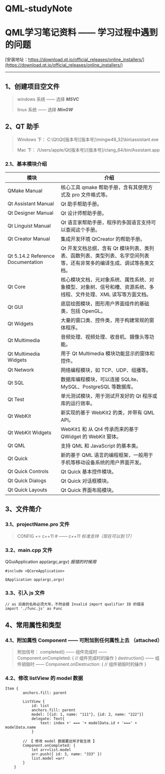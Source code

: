 # QML-studyNote
# QML学习笔记资料 —— 学习过程中遇到的问题
[安装地址：https://download.qt.io/official_releases/online_installers/](https://download.qt.io/official_releases/online_installers/)

---

## 1、创建项目空文件

> windows 系统 —— 选择 **_MSVC_**
> 
> linux 系统 —— 选择 **_MinGW_**

## 2、QT 助手

> Windows 下： C:\Qt\Qt[版本号]\[版本号]\mingw49_32\bin\assistant.exe
> 
> Mac 下： /Users/apple/Qt[版本号]/[版本号]/clang_64/bin/Assistant.app

### 2.1、基本模块介绍

| 模块                              | 介绍                                                                                                                  |
| --------------------------------- | --------------------------------------------------------------------------------------------------------------------- |
| QMake Manual                      | 核心工具 qmake 帮助手册，含有其使用方式及 pro 文件格式等。                                                            |
| Qt Assistant Manual               | Qt 助手帮助手册。                                                                                                     |
| Qt Designer Manual                | Qt 设计师帮助手册。                                                                                                   |
| Qt Linguist Manual                | Qt 语言家帮助手册，程序的多国语言支持可以查阅这个手册。                                                               |
| Qt Creator Manual                 | 集成开发环境 QtCreator 的帮助手册。                                                                                   |
| Qt 5.14.2 Reference Documentation | Qt 开发文档总纲，含有 Qt 模块列表、类列表、函数列表、类型列表、名字空间列表等，还有非常多的编译生成、调试等各类文档。 |
| Qt Core                           | 核心模块文档，元对象系统、属性系统、对象模型、对象树、信号和槽、资源系统、多线程、文件处理、XML 读写等方面文档。      |
| Qt GUI                            | 底层绘图模块，图形用户界面组件的基础类，包括 OpenGL。                                                                 |
| Qt Widgets                        | 大量的窗口类、控件类，用于构建常规的窗体程序。                                                                        |
| Qt Multimedia                     | 音频处理、视频处理、收音机、摄像头等功能。                                                                            |
| Qt Multimedia Widgets             | 用于 Qt Multimedia 模块功能显示的窗体和控件。                                                                         |
| Qt Network                        | 网络编程模块，如 TCP、UDP、组播等。                                                                                   |
| Qt SQL                            | 数据库编程模块，可以连接 SQLite、MySQL、PostgreSQL 等数据库。                                                         |
| Qt Test                           | 单元测试模块，用于测试开发好的 Qt 程序或库的运行效率。                                                                |
| Qt WebKit                         | 新实现的基于 WebKit2 的类，并带有 QML API。                                                                           |
| Qt WebKit Widgets                 | WebKit1 和 从 Qt4 传承而来的基于 QWidget 的 WebKit 窗体。                                                             |
| Qt QML                            | 支持 QML 和 JavaScript 的基本类。                                                                                     |
| Qt Quick                          | 新的基于 QML 语言的编程框架，一般用于手机等移动设备系统的用户界面开发。                                               |
| Qt Quick Controls                 | Qt Quick 基本控件模块。                                                                                               |
| Qt Quick Dialogs                  | Qt Quick 对话框模块。                                                                                                 |
| Qt Quick Layouts                  | Qt Quick 界面布局模块。                                                                                               |

## 3、文件简介

### 3.1、projectName.pro 文件

> CONFIG += c++11 _# —— c++11 标准支持（现在可以到 17）_

### 3.2、main.cpp 文件

QGuiApplication app(argc,argv) _报错的时候用_

```
#include <QCoreApplication>

QApplication app(argc,argv)
```

### 3.3、引入 js 文件

```
// as 后面的名称必须大写，不然会报 Invalid import qualifier ID 的错误
import './func.js' as Func
```

## 4、常用属性和类型

### 4.1、附加属性 Component —— 可附加到任何属性上去 （attached）

> 附加信号：
> completed() —— 组件完成时 —— Component.onCompleted: { // 组件完成时的操作 }
> destruction() —— 组件销毁时 —— Component.onDestruction: { // 组件销毁时的操作 }

### 4.2、修改 listView 的 model 数据

```
Item {
        anchors.fill: parent

        ListView {
            id: list
            anchors.fill: parent
            model: [{id: 1, name: "111"}, {id: 2, name: "222"}]
            delegate: Text{
                text: index +' === '+ modelData.id + '===' + modelData.name
            }

        // 【 修改 model 数据要这样才能生效 】
        Component.onCompleted: {
            let arr=list.model
            arr.push({ id: 3, name: "333" })
            list.model =arr
        }
    }
```

